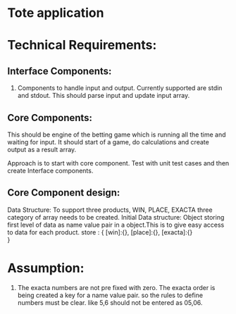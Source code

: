 # Tote application

# Technical Requirements:
## Interface Components:
1. Components to handle input and output. Currently supported are stdin and stdout. This should parse input and update input array.
## Core Components:
This should be  engine of the betting game which is running all the time and waiting for input. It should start of a game, do calculations and create output as a result array.

Approach is to start with core component. Test with unit test cases and then create Interface components.

## Core Component design:
Data Structure: To support three products, WIN, PLACE, EXACTA three category of array needs to be created.
Initial Data structure: Object storing first level of data as name value pair in a object.This is to give easy access to data for each product. 
store : {
[win]:{},
[place]:{},
[exacta]:{}  
}

# Assumption:
1. The exacta numbers are not pre fixed with zero. The exacta order is being created a key for a name value pair. so the rules to define numbers must be clear. like 5,6 should not be entered as 05,06. 


